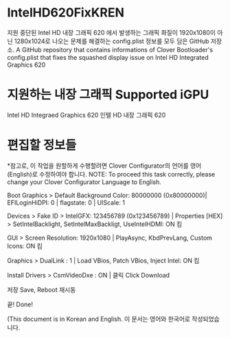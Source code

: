 # IntelHD620FixKREN
지원 중단된 Intel HD 내장 그래픽 620 에서 발생하는 그래픽 화질이 1920x1080이 아닌 1280x1024로 나오는 문제를 해결하는 config.plist 정보를 모두 담은 GitHub 저장소.
A GitHub repository that contains informations of Clover Bootloader's config.plist that fixes the squashed display issue on Intel HD Integrated Graphics 620


# 지원하는 내장 그래픽 Supported iGPU
Intel HD Integraed Graphics 620 인텔 HD 내장 그래픽  620

# 편집할 정보들
*참고로, 이 작업을 원할하게 수행할려면 Clover Configurator의 언어를 영어 (English)로 수정하여야 합니다. NOTE: To proceed this task correctly, please change your Clover Configurator Language to English.

Boot Graphics > Default Background Color: 80000000 (0x80000000)| EFILoginHiDPI: 0 | flagstate: 0 | UIScale: 1

Devices > Fake ID > IntelGFX: 123456789 (0x123456789) | Properties [HEX] > SetIntelBacklight, SetIntelMaxBackligt, UseIntelHDMI: ON 킴

GUI > Screen Resolution: 1920x1080 | PlayAsync, KbdPrevLang, Custom Icons: ON 킴

Graphics > DualLink : 1 | Load VBios, Patch VBios, Inject Intel: ON 킴

Install Drivers > CsmVideoDxe : ON | 클릭 Click Download

저장 Save, Reboot 재시동

끝! Done!

(This document is in Korean and English. 이 문서는 영어와 한국어로 작성되었습니다.
